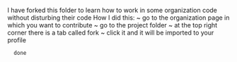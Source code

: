 I have forked this folder to learn how to work in some organization code without disturbing their code 
How I did this:
      ~ go to the organization page in which you want to contribute
      ~ go to the project folder
      ~ at the top right corner there is a tab called fork 
      ~ click it and it will be imported to your profile

      done


